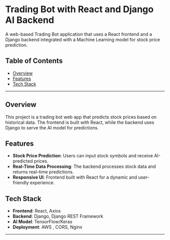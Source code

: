 
# Trading Bot with React and Django AI Backend

A web-based Trading Bot application that uses a React frontend and a Django backend integrated with a Machine Learning model for stock price prediction.

## Table of Contents
- [Overview](#overview)
- [Features](#features)
- [Tech Stack](#tech-stack)


---

## Overview
This project is a trading bot web app that predicts stock prices based on historical data. The frontend is built with React, while the backend uses Django to serve the AI model for predictions.

## Features
- **Stock Price Prediction**: Users can input stock symbols and receive AI-predicted prices.
- **Real-Time Data Processing**: The backend processes stock data and returns real-time predictions.
- **Responsive UI**: Frontend built with React for a dynamic and user-friendly experience.

## Tech Stack
- **Frontend**: React, Axios
- **Backend**: Django, Django REST Framework
- **AI Model**: TensorFlow/Keras
- **Deployment**: AWS , CORS, Nginx

---
